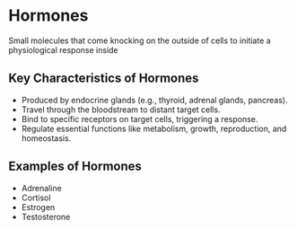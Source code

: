 # Hormones
Small molecules that come knocking on the outside of cells to initiate a physiological response inside

## Key Characteristics of Hormones
- Produced by endocrine glands (e.g., thyroid, adrenal glands, pancreas).
- Travel through the bloodstream to distant target cells.
- Bind to specific receptors on target cells, triggering a response.
- Regulate essential functions like metabolism, growth, reproduction, and homeostasis.

## Examples of Hormones
- Adrenaline
- Cortisol
- Estrogen
- Testosterone
